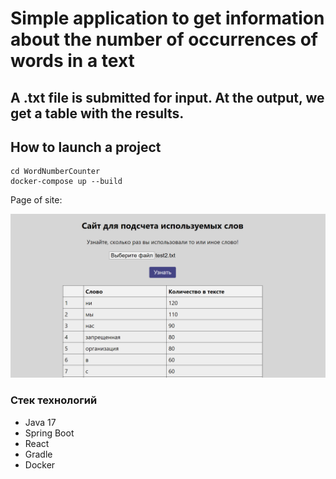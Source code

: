 # Simple application to get information about the number of occurrences of words in a text

## A .txt file is submitted for input. At the output, we get a table with the results.

## How to launch a project
```
cd WordNumberCounter
docker-compose up --build
```

Page of site:

![site_word_count.png](site_word_count.png)

### Стек технологий
* Java 17
* Spring Boot 
* React
* Gradle
* Docker
